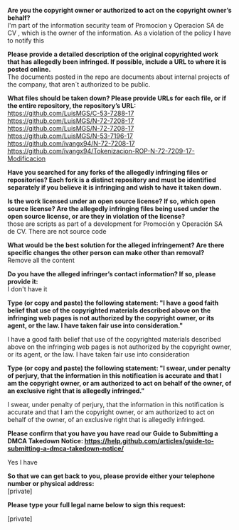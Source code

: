 **Are you the copyright owner or authorized to act on the copyright owner’s behalf?**  
I'm part of the information security team of Promocion y Operacion SA de CV , which is the owner of the information. As a violation of the policy I have to notify this

**Please provide a detailed description of the original copyrighted work that has allegedly been infringed. If possible, include a URL to where it is posted online.**  
The documents posted in the repo are documents about internal projects of the company, that aren´t authorized to be public.

**What files should be taken down? Please provide URLs for each file, or if the entire repository, the repository’s URL:**  
https://github.com/LuisMGS/C-53-7288-17  
https://github.com/LuisMGS/N-72-7208-17  
https://github.com/LuisMGS/N-72-7208-17  
https://github.com/LuisMGS/N-53-7196-17  
https://github.com/ivangx94/N-72-7208-17  
https://github.com/ivangx94/Tokenizacion-ROP-N-72-7209-17-Modificacion

**Have you searched for any forks of the allegedly infringing files or repositories? Each fork is a distinct repository and must be identified separately if you believe it is infringing and wish to have it taken down.**

**Is the work licensed under an open source license? If so, which open source license? Are the allegedly infringing files being used under the open source license, or are they in violation of the license?**  
those are scripts as part of a development for Promoción y Operación SA de CV. There are not source code

**What would be the best solution for the alleged infringement? Are there specific changes the other person can make other than removal?**  
Remove all the content

**Do you have the alleged infringer’s contact information? If so, please provide it:**  
I don't have it

**Type (or copy and paste) the following statement: "I have a good faith belief that use of the copyrighted materials described above on the infringing web pages is not authorized by the copyright owner, or its agent, or the law. I have taken fair use into consideration."**

I have a good faith belief that use of the copyrighted materials described above on the infringing web pages is not authorized by the copyright owner, or its agent, or the law. I have taken fair use into consideration

**Type (or copy and paste) the following statement: "I swear, under penalty of perjury, that the information in this notification is accurate and that I am the copyright owner, or am authorized to act on behalf of the owner, of an exclusive right that is allegedly infringed."**

I swear, under penalty of perjury, that the information in this notification is accurate and that I am the copyright owner, or am authorized to act on behalf of the owner, of an exclusive right that is allegedly infringed.

**Please confirm that you have you have read our Guide to Submitting a DMCA Takedown Notice: https://help.github.com/articles/guide-to-submitting-a-dmca-takedown-notice/**

Yes I have

**So that we can get back to you, please provide either your telephone number or physical address:**  
[private]

**Please type your full legal name below to sign this request:**

[private]
